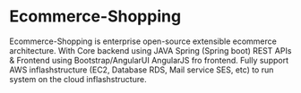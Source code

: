 # Ecommerce-Shopping
Ecommerce-Shopping is enterprise open-source extensible ecommerce architecture. With Core backend using JAVA Spring (Spring boot) REST APIs &amp; Frontend using Bootstrap/AngularUI AngularJS fro frontend. Fully support AWS inflashstructure (EC2, Database RDS, Mail service SES, etc) to run system on the cloud inflashstructure.
